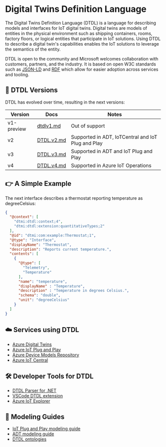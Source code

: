 # Digital Twins Definition Language

The Digital Twins Definition Language (DTDL) is a language for describing models and interfaces for IoT digital twins. Digital twins are models of entities in the physical environment such as shipping containers, rooms, factory floors, or logical entities that participate in IoT solutions. Using DTDL to describe a digital twin's capabilities enables the IoT solutions to leverage the semantics of the entity.

DTDL is open to the community and Microsoft welcomes collaboration with customers, partners, and the industry. It is based on open W3C standards such as [JSON-LD](https://json-ld.org/) and [RDF](https://www.w3.org/RDF/) which allow for easier adoption across services and tooling.

## :dart: DTDL Versions

DTDL has evolved over time, resulting in the next versions:

|Version|Docs|Notes|
|---|---|---|
|v1-preview|[dtdlv1.md](./DTDL/v1-preview/dtdlv1.md)|Out of support|
|v2|[DTDL.v2.md](./DTDL/v2/DTDL.v2.md)|Supported in ADT, IoTCentral and IoT Plug and Play|
|v3|[DTDL.v3.md](./DTDL/v3/DTDL.v3.md)|Supported in ADT and IoT Plug and Play|
|v4|[DTDL.v4.md](./DTDL/v4/DTDL.v4.md)|Supported in Azure IoT Operations|

## :point_right: A Simple Example

The next interface describes a thermostat reporting temperature as degreeCelsius:

```json
{
  "@context": [
    "dtmi:dtdl:context;4",
    "dtmi:dtdl:extension:quantitativeTypes;2"
  ],
  "@id": "dtmi:com:example:Thermostat;1",
  "@type": "Interface",
  "displayName": "Thermostat",
  "description": "Reports current temperature.",
  "contents": [
    {
      "@type": [
        "Telemetry",
        "Temperature"
      ],
      "name": "temperature",
      "displayName" : "Temperature",
      "description" : "Temperature in degrees Celsius.",
      "schema": "double",
      "unit": "degreeCelsius"
    }
  ]
}
```

## :cloud: Services using DTDL

- [Azure Digital Twins](https://azure.microsoft.com/products/digital-twins/)
- [Azure IoT Plug and Play](https://aka.ms/iotpnp) 
- [Azure Device Models Repository](https://aka.ms/dmr) 
- [Azure IoT Central](https://azure.microsoft.com/products/iot-central)

## :hammer_and_wrench: Developer Tools for DTDL

- [DTDL Parser for .NET](https://aka.ms/dtdl-parser)
- [VSCode DTDL extension](https://aka.ms/dtdl-vscode)
- [Azure IoT Explorer](https://learn.microsoft.com/azure/iot-fundamentals/howto-use-iot-explorer)

## :book: Modeling Guides

- [IoT Plug and Play modeling guide](https://learn.microsoft.com/azure/iot-develop/concepts-modeling-guide)
- [ADT modeling guide](https://learn.microsoft.com/azure/digital-twins/concepts-models)
- [DTDL ontologies](https://learn.microsoft.com/azure/digital-twins/concepts-ontologies)
